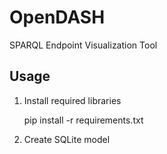 OpenDASH
========

SPARQL Endpoint Visualization Tool


Usage 
-----

1. Install required libraries

      pip install -r requirements.txt
    
2. Create SQLite model
 

  

